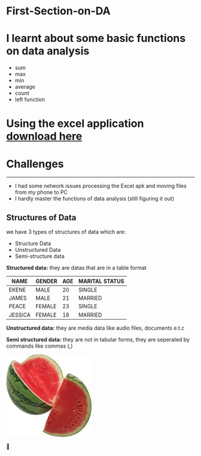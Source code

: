 # First-Section-on-DA


# I learnt about some basic functions on data analysis
- sum
- max
- min
- average
- count
- left function
# Using the excel application [download here](https://www.microsoft.com)

# Challenges 
---
- I had some network issues processing the Excel apk and moving files from my phone to PC
- I hardly master the functions of data analysis (still figuring it out)

## Structures of Data
we have 3 types of structures of data which are:
- Structure Data
- Unstructured Data
- Semi-structure data

**Structured data:** they are datas that are in a table format

|NAME|GENDER|AGE|MARITAL STATUS|
|----|------|---|-------|
|EKENE|MALE|20|SINGLE|
|JAMES|MALE|21|MARRIED|
|PEACE|FEMALE|23|SINGLE|
|JESSICA|FEMALE|18|MARRIED|


**Unstructured data:** they are media data like audio files, documents e.t.c


**Semi structured data:** they are not in tabular forms, they are seperated by commands like commas (,) 


![image](https://github.com/GermanyK16/First-Section-on-DA/blob/main/watermelon.jpeg?raw=true)


🍒


